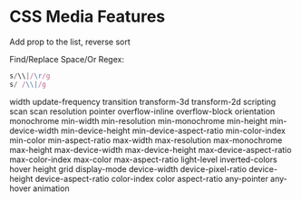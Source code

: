 # CSS Media Features

Add prop to the list, reverse sort

Find/Replace Space/Or Regex:

```js
s/\\|/\r/g
s/ /\\|/g
```

width
update-frequency
transition
transform-3d
transform-2d
scripting
scan
scan
resolution
pointer
overflow-inline
overflow-block
orientation
monochrome
min-width
min-resolution
min-monochrome
min-height
min-device-width
min-device-height
min-device-aspect-ratio
min-color-index
min-color
min-aspect-ratio
max-width
max-resolution
max-monochrome
max-height
max-device-width
max-device-height
max-device-aspect-ratio
max-color-index
max-color
max-aspect-ratio
light-level
inverted-colors
hover
height
grid
display-mode
device-width
device-pixel-ratio
device-height
device-aspect-ratio
color-index
color
aspect-ratio
any-pointer
any-hover
animation
